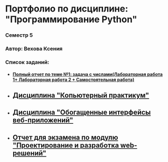 # Портфолио по дисциплине: "Программирование Python" 
  ###  Семестр 5
  ###  Автор: Вехова Ксения 

### Список заданий:

* #### [Полный отчет по теме №1: задача с числами(Лабораторная работа 1+ Лабораторная работа 2 + Самостоятельная работа)](https://github.com/herzenuni/sem5-firsttask-04092018-Kseniaveh)

* ## [Дисциплина "Копьютерный практикум"](KP)
  
* ## [Дисциплина "Обогащенные интерфейсы веб-приложений"](Interf)
  
* ## [Отчет для экзамена по модулю "Проектирование и разработка web-решений"](Exam)
